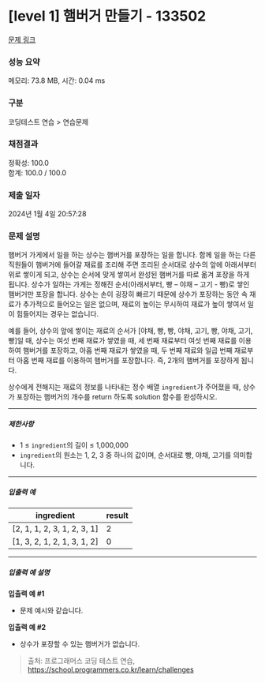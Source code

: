 # [level 1] 햄버거 만들기 - 133502 

[문제 링크](https://school.programmers.co.kr/learn/courses/30/lessons/133502) 

### 성능 요약

메모리: 73.8 MB, 시간: 0.04 ms

### 구분

코딩테스트 연습 > 연습문제

### 채점결과

정확성: 100.0<br/>합계: 100.0 / 100.0

### 제출 일자

2024년 1월 4일 20:57:28

### 문제 설명

<p>햄버거 가게에서 일을 하는 상수는 햄버거를 포장하는 일을 합니다. 함께 일을 하는 다른 직원들이 햄버거에 들어갈  재료를 조리해 주면 조리된 순서대로 상수의 앞에 아래서부터 위로 쌓이게 되고, 상수는 순서에 맞게 쌓여서 완성된 햄버거를 따로 옮겨 포장을 하게 됩니다. 상수가 일하는 가게는 정해진 순서(아래서부터, 빵 – 야채 – 고기 - 빵)로 쌓인 햄버거만 포장을 합니다. 상수는 손이 굉장히 빠르기 때문에 상수가 포장하는 동안 속 재료가 추가적으로 들어오는 일은 없으며,  재료의 높이는 무시하여  재료가 높이 쌓여서 일이 힘들어지는 경우는 없습니다.</p>

<p>예를 들어, 상수의 앞에 쌓이는 재료의 순서가 [야채, 빵, 빵, 야채, 고기, 빵, 야채, 고기, 빵]일 때, 상수는 여섯 번째 재료가 쌓였을 때, 세 번째 재료부터 여섯 번째 재료를 이용하여 햄버거를 포장하고, 아홉 번째 재료가 쌓였을 때, 두 번째 재료와 일곱 번째 재료부터 아홉 번째 재료를 이용하여 햄버거를 포장합니다. 즉, 2개의 햄버거를 포장하게 됩니다.</p>

<p>상수에게 전해지는 재료의 정보를 나타내는 정수 배열 <code>ingredient</code>가 주어졌을 때, 상수가 포장하는 햄버거의 개수를 return 하도록 solution 함수를 완성하시오.</p>

<hr>

<h5>제한사항</h5>

<ul>
<li>1 ≤ <code>ingredient</code>의 길이 ≤ 1,000,000</li>
<li><code>ingredient</code>의 원소는 1, 2, 3 중 하나의 값이며, 순서대로 빵, 야채, 고기를 의미합니다.</li>
</ul>

<hr>

<h5>입출력 예</h5>
<table class="table">
        <thead><tr>
<th>ingredient</th>
<th>result</th>
</tr>
</thead>
        <tbody><tr>
<td>[2, 1, 1, 2, 3, 1, 2, 3, 1]</td>
<td>2</td>
</tr>
<tr>
<td>[1, 3, 2, 1, 2, 1, 3, 1, 2]</td>
<td>0</td>
</tr>
</tbody>
      </table>
<hr>

<h5>입출력 예 설명</h5>

<p><strong>입출력 예 #1</strong></p>

<ul>
<li>문제 예시와 같습니다.</li>
</ul>

<p><strong>입출력 예 #2</strong></p>

<ul>
<li>상수가 포장할 수 있는 햄버거가 없습니다.</li>
</ul>


> 출처: 프로그래머스 코딩 테스트 연습, https://school.programmers.co.kr/learn/challenges